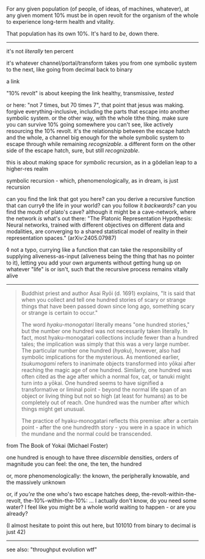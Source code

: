 For any given population (of people, of ideas, of machines, whatever), at any given moment 10% must be in open revolt for the organism of the whole to experience long-term health and vitality.

That population has its own 10%. It's hard to *be*, down there.

---

it's not *literally* ten percent

it's whatever channel/portal/transform takes you from one symbolic system to the next, like going from decimal back to binary

a link

"10% revolt" is about keeping the link healthy, transmissive, *tested*

or here: "not 7 times, but 70 times 7", that point that jesus was making. forgive everything-inclusive, including the parts that escape into another symbolic system. or the other way, with the whole tithe thing. make sure you can survive 10% going somewhere you can't see, like actively resourcing the 10% revolt. it's the relationship between the escape hatch and the whole, a channel big enough for the whole symbolic system to escape through while remaining *recognizable*. a different form on the other side of the escape hatch, sure, but still *recognizable*.

this is about making space for *symbolic* recursion, as in a gödelian leap to a higher-res realm

symbolic recursion - which, phenomenologically, as in dream, is just recursion

can you find the link that got you here? can you derive a recursive function that can curry◊ the life in your world? can you follow it *backwards?* can you find the mouth of plato's cave? although it might be a cave-network, where the network *is* what's out there: "The Platonic Representation Hypothesis: Neural networks, trained with different objectives on different data and modalities, are converging to a shared statistical model of reality in their representation spaces." (arXiv:2405.07987)

◊ not a typo, currying like a function that can take the responsibility of supplying aliveness-as-input (aliveness being the thing that has no pointer to it), letting you add your own arguments without getting hung up on whatever "life" is or isn't, such that the recursive process remains vitally alive

---

> Buddhist priest and author Asai Ryōi (d. 1691) explains, "It is said that when you collect and tell one hundred stories of scary or strange things that have been passed down since long ago, something scary or strange is certain to occur."
>
> The word *hyaku-monogatari* literally means "one hundred stories," but the number one hundred was not necessarily taken literally. In fact, most hyaku-monogatari collections include fewer than a hundred tales; the implication was simply that this was a very large number. The particular number one hundred (*hyaku*), however, also had symbolic implications for the mysterious. As mentioned earlier, *tsukumogami* refers to inanimate objects transformed into yōkai after reaching the magic age of one hundred. Similarly, one hundred was often cited as the age after which a normal fox, cat, or tanuki might turn into a yōkai. One hundred seems to have signified a transformative or liminal point - beyond the normal life span of an object or living thing but not so high (at least for humans) as to be completely out of reach. One hundred was the number after which things might get unusual.
>
> The practice of hyaku-monogatari reflects this premise: after a certain point - after the one hundredth story - you were in a space in which the mundane and the normal could be transcended.

from The Book of Yokai (Michael Foster)

one hundred is enough to have three *discernible* densities, orders of magnitude you can feel: the one, the ten, the hundred

or, more phenomenologically: the known, the peripherally knowable, and the massively unknown

or, if *you're* the one who's two escape hatches deep, the-revolt-within-the-revolt, the-10%-within-the-10%: ... I actually don't know, do you need some water? I feel like you might be a whole world waiting to happen - or are you already?

(I almost hesitate to point this out here, but 101010 from binary to decimal is just 42)

---

see also: "throughput evolution wtf"
